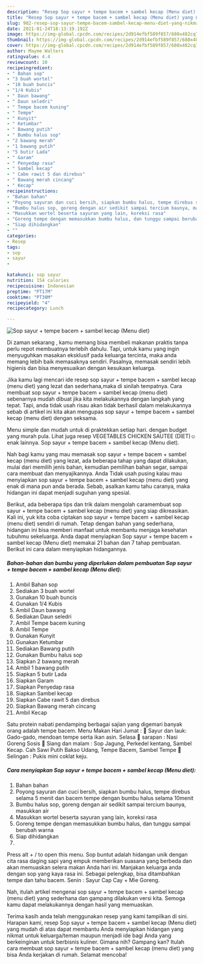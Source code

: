 ```yaml
---
description: "Resep Sop sayur + tempe bacem + sambel kecap (Menu diet) yang nikmat dan Mudah Dibuat"
title: "Resep Sop sayur + tempe bacem + sambel kecap (Menu diet) yang nikmat dan Mudah Dibuat"
slug: 982-resep-sop-sayur-tempe-bacem-sambel-kecap-menu-diet-yang-nikmat-dan-mudah-dibuat
date: 2021-01-24T18:13:19.192Z
image: https://img-global.cpcdn.com/recipes/2d914efbf589f857/680x482cq70/sop-sayur-tempe-bacem-sambel-kecap-menu-diet-foto-resep-utama.jpg
thumbnail: https://img-global.cpcdn.com/recipes/2d914efbf589f857/680x482cq70/sop-sayur-tempe-bacem-sambel-kecap-menu-diet-foto-resep-utama.jpg
cover: https://img-global.cpcdn.com/recipes/2d914efbf589f857/680x482cq70/sop-sayur-tempe-bacem-sambel-kecap-menu-diet-foto-resep-utama.jpg
author: Mayme Walters
ratingvalue: 4.4
reviewcount: 10
recipeingredient:
- " Bahan sop"
- "3 buah wortel"
- "10 buah buncis"
- "1/4 Kubis"
- " Daun bawang"
- " Daun seledri"
- " Tempe bacem kuning"
- " Tempe"
- " Kunyit"
- " Ketumbar"
- " Bawang putih"
- " Bumbu halus sop"
- "2 bawang merah"
- "1 bawang putih"
- "5 butir Lada"
- " Garam"
- " Penyedap rasa"
- " Sambel kecap"
- " Cabe rawit 5 dan direbus"
- " Bawang merah cincang"
- " Kecap"
recipeinstructions:
- "Bahan bahan"
- "Poyong sayuran dan cuci bersih, siapkan bumbu halus, tempe direbus selama 5 menit dan bacem tempe dengan bumbu halus selama 10menit"
- "Bumbu halus sop, goreng dengan air sedikit sampai tercium baunya, masukkan air"
- "Masukkan wortel beserta sayuran yang lain, koreksi rasa"
- "Goreng tempe dengan memasukkan bumbu halus, dan tunggu sampai berubah warna"
- "Siap dihidangkan"
- ""
categories:
- Resep
tags:
- sop
- sayur
- 

katakunci: sop sayur  
nutrition: 154 calories
recipecuisine: Indonesian
preptime: "PT17M"
cooktime: "PT30M"
recipeyield: "4"
recipecategory: Lunch

---
```



![Sop sayur + tempe bacem + sambel kecap (Menu diet)](https://img-global.cpcdn.com/recipes/2d914efbf589f857/680x482cq70/sop-sayur-tempe-bacem-sambel-kecap-menu-diet-foto-resep-utama.jpg)

Di zaman  sekarang , kamu memang bisa membeli makanan praktis tanpa perlu repot membuatnya terlebih dahulu. Tapi, untuk kamu yang ingin menyuguhkan masakan eksklusif pada keluarga tercinta, maka anda memang lebih baik memasaknya sendiri. Pasalnya, memasak sendiri lebih higienis dan bisa menyesuaikan dengan kesukaan keluarga.

Jika kamu lagi mencari ide resep sop sayur + tempe bacem + sambel kecap (menu diet) yang lezat dan sederhana,maka di sinilah tempatnya. Cara membuat sop sayur + tempe bacem + sambel kecap (menu diet)  sebenarnya mudah dibuat jika kita melakukannya dengan langkah yang tepat. Tapi, anda tidak usah risau akan tidak berhasil dalam melakukannya 
sebab di artikel ini kita akan mengupas sop sayur + tempe bacem + sambel kecap (menu diet) dengan seksama.  

Menu simple dan mudah untuk di praktekkan setiap hari. dengan budget yang murah pula. Lihat juga resep VEGETABLES CHICKEN SAUTEE (DIET)☺ enak lainnya. Sop sayur + tempe bacem + sambel kecap (Menu diet).

Nah bagi kamu yang mau memasak sop sayur + tempe bacem + sambel kecap (menu diet) yang lezat, ada beberapa tahap yang dapat dilakukan, mulai dari memilih jenis bahan, kemudian pemilihan bahan segar, sampai cara membuat dan menyajikannya. Anda Tidak usah pusing kalau mau menyiapkan sop sayur + tempe bacem + sambel kecap (menu diet) yang enak di mana pun anda berada. Sebab, asalkan kamu  tahu caranya, maka hidangan ini dapat menjadi suguhan yang spesial.

Berikut, ada beberapa tips dan trik dalam mengolah caramembuat sop sayur + tempe bacem + sambel kecap (menu diet) yang siap dikreasikan. Kali ini, yuk kita coba ciptakan sop sayur + tempe bacem + sambel kecap (menu diet) sendiri di rumah. Tetap dengan bahan yang sederhana, hidangan ini bisa memberi manfaat untuk membantu menjaga kesehatan tubuhmu sekeluarga. Anda dapat menyiapkan Sop sayur + tempe bacem + sambel kecap (Menu diet) memakai 21 bahan dan 7 tahap pembuatan. Berikut ini cara dalam menyiapkan hidangannya.

<!--inarticleads1-->

##### Bahan-bahan dan bumbu yang diperlukan dalam pembuatan Sop sayur + tempe bacem + sambel kecap (Menu diet):

1. Ambil  Bahan sop
1. Sediakan 3 buah wortel
1. Gunakan 10 buah buncis
1. Gunakan 1/4 Kubis
1. Ambil  Daun bawang
1. Sediakan  Daun seledri
1. Ambil  Tempe bacem kuning
1. Ambil  Tempe
1. Gunakan  Kunyit
1. Gunakan  Ketumbar
1. Sediakan  Bawang putih
1. Gunakan  Bumbu halus sop
1. Siapkan 2 bawang merah
1. Ambil 1 bawang putih
1. Siapkan 5 butir Lada
1. Siapkan  Garam
1. Siapkan  Penyedap rasa
1. Siapkan  Sambel kecap
1. Siapkan  Cabe rawit 5 dan direbus
1. Siapkan  Bawang merah cincang
1. Ambil  Kecap


Satu protein nabati pendamping berbagai sajian yang digemari banyak orang adalah tempe bacem. Menu Makan Hari Jumat :  Sayur dan lauk: Gado-gado, mendoan tempe serta ikan asin. Selasa  sarapan : Nasi Goreng Sosis  Siang dan malam : Sop Jagung, Perkedel kentang, Sambel Kecap. Cah Sawi Putih Bakso Udang, Tempe Bacem, Sambel Tempe  Selingan : Pukis mini coklat keju. 

<!--inarticleads2-->

##### Cara menyiapkan Sop sayur + tempe bacem + sambel kecap (Menu diet):

1. Bahan bahan
1. Poyong sayuran dan cuci bersih, siapkan bumbu halus, tempe direbus selama 5 menit dan bacem tempe dengan bumbu halus selama 10menit
1. Bumbu halus sop, goreng dengan air sedikit sampai tercium baunya, masukkan air
1. Masukkan wortel beserta sayuran yang lain, koreksi rasa
1. Goreng tempe dengan memasukkan bumbu halus, dan tunggu sampai berubah warna
1. Siap dihidangkan
1. 


Press alt + / to open this menu. Sop buntut adalah hidangan unik dengan cita rasa daging sapi yang empuk memberikan suasana yang berbeda dan akan memuaskan selera makan Anda hari ini. Manjakan keluarga anda dengan sop yang kaya rasa ini. Sebagai pelengkap, bisa ditambahkan tempe dan tahu bacem. Senin : Sayur Cap Cay + Mie Goreng. 

Nah, itulah artikel mengenai  sop sayur + tempe bacem + sambel kecap (menu diet)  yang sederhana dan gampang dilakukan versi kita. Semoga kamu dapat melakukannya dengan hasil yang memuaskan. 

Terima kasih anda telah menggunakan resep yang kami tampilkan di sini. Harapan kami, resep  Sop sayur + tempe bacem + sambel kecap (Menu diet) yang mudah di atas dapat membantu Anda menyiapkan hidangan yang nikmat untuk keluarga/teman maupun menjadi ide bagi Anda yang berkeinginan untuk berbisnis kuliner. Gimana nih? Gampang kan? Itulah cara membuat sop sayur + tempe bacem + sambel kecap (menu diet) yang bisa Anda kerjakan di rumah. Selamat mencoba!

